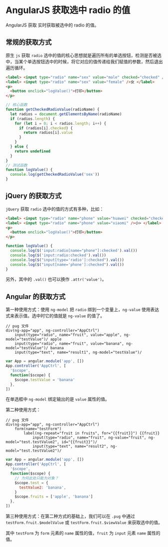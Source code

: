 # AngularJS 获取选中 radio 的值

AngularJS 获取 实时获取被选中的 radio 的值。

## 常规的获取方式

原生 `js` 获取 `radio` 选中的值的核心思想就是遍历所有的单选按钮，检测是否被选中，当某个单选按钮选中的时候，将它对应的值传递给我们赋值的参数，然后退出遍历循环。

```html
<label> <input type="radio" name="sex" value="male" checked="checked" />男 </label>
<label> <input type="radio" name="sex" value="female" />女 </label>
<p>
  <button onclick="logValue()">打印</button>
</p>
```

```javascript
// 核心函数
function getCheckedRadioValue(radioName) {
  let radios = document.getElementsByName(radioName)
  if (radios.length) {
    for (let i = 0; i < radios.length; i++) {
      if (radios[i].checked) {
        return radios[i].value
      }
    }
  } else {
    return undefined
  }
}
// 测试函数
function logValue() {
  console.log(getCheckedRadioValue('sex'))
}
```

## jQuery 的获取方式

`jQuery` 获取 `radio` 选中的值的方式有多种，比如：

```html
<label> <input type="radio" name="phone" value="huawei" checked="checked" />华> </label>
<label> <input type="radio" name="phone" value="xiaomi" />小> </label>
<p>
  <button onclick="logValue()">打印</button>
</p>
```

```javascript
function logValue() {
  console.log($('input:radio[name="phone"]:checked').val())
  console.log($('input:radio:checked').val())
  console.log($("input[type='radio']:checked").val())
  console.log($("input[name='phone']:checked").val())
}
```

另外，其中的 `.val()` 也可以换作 `.attr('value')`。

## Angular 的获取方式

第一种使用方式：使用 `ng-model` 把 `radio` 绑到一个变量上，`ng-value` 使用表达式来表示值。选中时它的值就是 `ng-value` 的值了。

```pug
// pug 文件
div(ng-app="app", ng-controller="AppCtrl")
    input(type="radio", name="fruit", value="apple", ng-model="testValue")/ apple
    input(type="radio", name="fruit", value="banana", ng-model="testValue")/ banana
    input(type="text", name="result1", ng-model="testValue")/
```

```javascript
var App = angular.module('app', [])
App.controller('AppCtrl', [
  '$scope',
  function($scope) {
    $scope.testValue = 'banana'
  },
])
```

在单选框中 `ng-model` 绑定输出的是 `value` 属性的值。

第二种使用方式：

```pug
// pug 文件
div(ng-app="app", ng-controller="AppCtrl")
    form(name="testForm")
        label(ng-repeat="fruit in fruits", for="{{fruit}}") {{fruit}}
            input(type="radio", name="fruit", ng-value="fruit", ng-model="test.testValue2", id="{{fruit}}")/
            input(type="text", name="result2", ng-model="test.testValue2")/
```

```javascript
var App = angular.module('app', [])
App.controller('AppCtrl', [
  '$scope',
  function($scope) {
    // 为何此处只能为对象？
    $scope.test = {
      testValue2: 'banana',
    }
    $scope.fruits = ['apple', 'banana']
  },
])
```

第三种使用方式：在第二种方式的基础上，我们可以在 `.pug` 中通过 `testForm.fruit.$modelValue` 或 `testForm.fruit.$viewValue` 来获取选中的值。

其中 `testForm` 为 `form` 元素的 `name` 属性的值，`fruit` 为 `input` 元素 `name` 属性的值。

